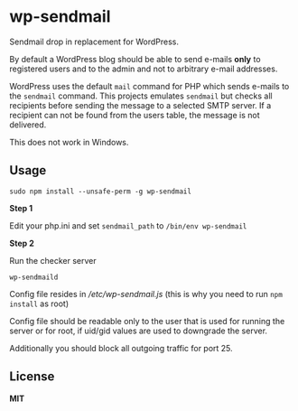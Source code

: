 # wp-sendmail

Sendmail drop in replacement for WordPress.

By default a WordPress blog should be able to send e-mails **only** to registered users and to the admin and not to arbitrary e-mail addresses.

WordPress uses the default `mail` command for PHP which sends e-mails to the `sendmail` command. This projects emulates `sendmail` but checks all recipients before sending the message to a selected SMTP server. If a recipient can not be found from the users table, the message is not delivered.

This does not work in Windows.

## Usage

```
sudo npm install --unsafe-perm -g wp-sendmail
```

**Step 1**

Edit your php.ini and set `sendmail_path` to `/bin/env wp-sendmail`

**Step 2**

Run the checker server

`wp-sendmaild`

Config file resides in */etc/wp-sendmail.js* (this is why you need to run `npm install` as root)

Config file should be readable only to the user that is used for running the server or for root, if uid/gid values are used to downgrade the server.

Additionally you should block all outgoing traffic for port 25.

## License

**MIT**
